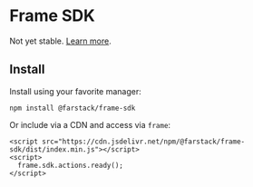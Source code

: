# Frame SDK

Not yet stable. [Learn more](https://github.com/farcasterxyz/frames/wiki/frames-v2-developer-playground-preview).

## Install

Install using your favorite manager:

```
npm install @farstack/frame-sdk
```

Or include via a CDN and access via `frame`:

```
<script src="https://cdn.jsdelivr.net/npm/@farstack/frame-sdk/dist/index.min.js"></script>
<script>
  frame.sdk.actions.ready();
</script>
```
